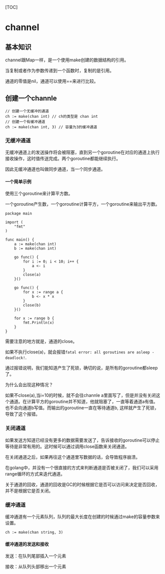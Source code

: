 [TOC]
# channel
## 基本知识
channel跟Map一样，是一个使用make创建的数据结构的引用。

当复制或者作为参数传递到一个函数时，复制的是引用。

通道的零值是nil，通道可以使用==来进行比较。

## 创建一个channle

```
// 创建一个无缓冲的通道
ch := make(chan int) // ch的类型是 chan int
// 创建一个有缓冲通道
ch := make(chan int, 3) // 容量为3的缓冲通道
```
### 无缓冲通道
无缓冲通道上的发送操作将会被阻塞，直到另一个goroutine在对应的通道上执行接收操作，这时值传送完成。两个goroutine都能继续执行。

因此无缓冲通道也叫做同步通道，当一个同步通道。

#### 一个简单示例
使用三个goroutine来计算平方数。

一个goroutine产生数，一个goroutine计算平方，一个goroutine来输出平方数。

```
package main

import (
	"fmt"
)

func main() {
	a := make(chan int)
	b := make(chan int)

	go func() {
		for i := 0; i < 10; i++ {
			a <- i
		}
		close(a)
	}()

	go func() {
		for x := range a {
			b <- x * x
		}
		close(b)
	}()

	for x := range b {
		fmt.Println(x)
	}
}
```
需要注意的地方就是，通道的close。

如果不执行close(a)，就会报错`fatal error: all goroutines are asleep - deadlock!`.

通过报错说明，我们能知道产生了死锁，确切的说，是所有的goroutine都sleep了。

为什么会出现这种情况？

如果不close(a),当i=10的时候，就不会往channle a里面写了，但是并没有关闭这个通道。在计算平方的goroutine并不知道，他就阻塞了，一直等着通道a有值。也不会向通道b写值。而输出的goroutine一直在等待通道b, 这样就产生了死锁，导致了这个报错。

### 关闭通道
如果发送方知道已经没有更多的数据需要发送了，告诉接收的goroutine可以停止等待是非常有用的。这时候可以通过调用close函数来关闭通道。

在关闭通道之后，如果再往这个通道里写数据的话，会导致程序崩溃。

在golang中，并没有一个很直接的方式来判断通道是否被关闭了，我们可以采用range循环的方式来迭代通道。

关于通道的回收，通道的回收是GC的时候根据它是否可以访问来决定是否回收，并不是根据它是否关闭。

### 缓冲通道
缓冲通道有一个元素队列，队列的最大长度在创建的时候通过make的容量参数来设置。
```
ch := make(chan string, 3)
```

#### 缓冲通道的发送和接收
发送：在队列尾部插入一个元素

接收：从队列头部移出一个元素
